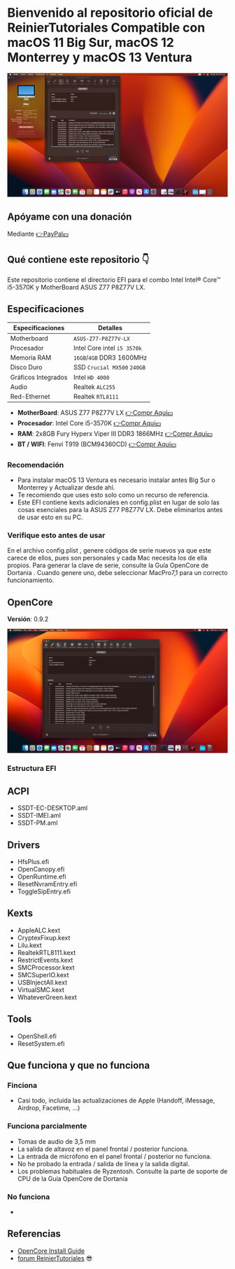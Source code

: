 # Bienvenido al repositorio oficial de ReinierTutoriales Compatible con macOS 11 Big Sur, macOS 12 Monterrey y macOS 13 Ventura



![ASUS Z77 P8Z77V LX](https://github.com/ReinierTutoriales/ASUS-Z77-P8Z77V-LX/blob/main/IMG/1.png)



## Apóyame con una donación 
Mediante [👉PayPal💵](https://www.paypal.com/paypalme/ReinierTutoriales?country.x=US&locale.x=es_XC)



## **Qué contiene este repositorio  👇**
Este repositorio contiene el directorio EFI para el combo Intel Intel® Core™ i5-3570K  y MotherBoard ASUS Z77 P8Z77V LX.


## Especificaciones

| Especificaciones     | Detalles                                  |
| ------------------- | -------------------------------------------|
| Motherboard         |  `ASUS-Z77-P8Z77V-LX`                      |
| Procesador          | Intel Core intel `i5 3570k`                |
| Memoria RAM         | `16GB`/`4GB` DDR3 1600MHz                  |
| Disco Duro          | SSD  `Crucial MX500` `240GB`               |
| Gráficos Integrados | Intel  `HD 4000`                           |
| Audio               | Realtek `ALC255`                           |
| Red-Ethernet        | Realtek `RTL8111`                          |

- **MotherBoard**: ASUS Z77 P8Z77V LX [👉Compr Aquí💵](https://s.click.aliexpress.com/e/_DEav2bR)
- **Procesador**: Intel Core i5-3570K [👉Compr Aquí💵](https://s.click.aliexpress.com/e/_DezOy29) 
- **RAM**: 2x8GB Fury Hyperx Viper III DDR3 1866MHz [👉Compr Aquí💵](https://s.click.aliexpress.com/e/_Ddspq81)
- **BT / WIFI**: Fenvi T919 (BCM94360CD) [👉Compr Aquí💵](https://amzn.to/3w3fkBX)

### Recomendación
- Para instalar macOS 13 Ventura es necesario instalar antes Big Sur o Monterrey y Actualizar desde ahí.
- Te recomiendo que uses esto solo como un recurso de referencia.
- Este EFI contiene kexts adicionales en config.plist en lugar de solo las cosas esenciales para la ASUS Z77 P8Z77V LX. Debe eliminarlos antes de usar esto en su PC.

### Verifique esto antes de usar
En el archivo config.plist , genere códigos de serie nuevos ya que este carece de ellos, pues son personales y cada Mac necesita los de ella propios. Para generar la clave de serie, consulte la Guía OpenCore de Dortania . Cuando genere uno, debe seleccionar MacPro7,1 para un correcto funcionamiento.


## OpenCore
**Versión**: 0.9.2

![OpenCore](https://github.com/ReinierTutoriales/ASUS-Z77-P8Z77V-LX/blob/main/IMG/2.png)

### Estructura EFI
## ACPI
- SSDT-EC-DESKTOP.aml
- SSDT-IMEI.aml
- SSDT-PM.aml
## Drivers
- HfsPlus.efi
- OpenCanopy.efi
- OpenRuntime.efi
- ResetNvramEntry.efi
- ToggleSipEntry.efi
## Kexts
- AppleALC.kext
- CryptexFixup.kext
- Lilu.kext
- RealtekRTL8111.kext
- RestrictEvents.kext
- SMCProcessor.kext
- SMCSuperIO.kext
- USBInjectAll.kext
- VirtualSMC.kext
- WhateverGreen.kext
## Tools
- OpenShell.efi
- ResetSystem.efi
## Que funciona y que no funciona
### Finciona
- Casi todo, incluida las actualizaciones de Apple (Handoff, iMessage, Airdrop, Facetime, ...)
### Funciona parcialmente
- Tomas de audio de 3,5 mm
- La salida de altavoz en el panel frontal / posterior funciona.
- La entrada de micrófono en el panel frontal / posterior no funciona.
- No he probado la entrada / salida de línea y la salida digital.
- Los problemas habituales de Ryzentosh. Consulte la parte de soporte de CPU de la Guía OpenCore de Dortania
### No funciona
- 
## Referencias
- [OpenCore Install Guide](https://dortania.github.io/OpenCore-Install-Guide/ "Dortania's OpenCore Install Guide")
- [forum ReinierTutoriales](https://www.reiniertutoriales.com)
😎
